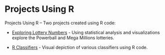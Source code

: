 <link rel="stylesheet" href="/assets/css/main.css">

# Projects Using R

Projects Using R – Two projects created using R code:

*	[Exploring Lottery Numbers](https://github.com/michelle-bh/michelle-bh.github.io/tree/main/Projects-Using-R/Exploring-Lottery-Numbers) - Using statistical analysis and visualizations explore the Powerball and Mega Millions lotteries.

*	[R Classifiers](https://github.com/michelle-bh/michelle-bh.github.io/tree/main/Projects-Using-R/R-Classifiers/README.md) - Visual depiction of various classifiers using R code. 

